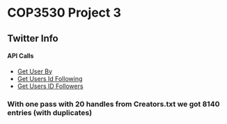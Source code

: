 # COP3530 Project 3

## Twitter Info
#### API Calls
 - [Get User By](https://developer.twitter.com/en/docs/twitter-api/users/lookup/api-reference/get-users-by)
 - [Get Users Id Following](https://developer.twitter.com/en/docs/twitter-api/users/follows/api-reference/get-users-id-following)
 - [Get Users ID Followers](https://developer.twitter.com/en/docs/twitter-api/users/follows/api-reference/get-users-id-followers)

### With one pass with 20 handles from Creators.txt we got 8140 entries (with duplicates)
